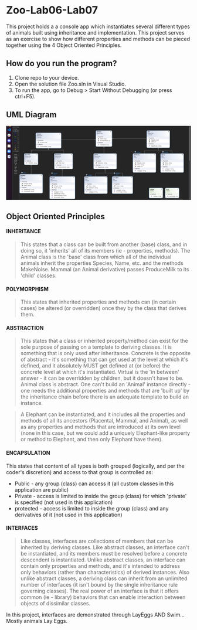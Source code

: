 # Zoo-Lab06-Lab07

This project holds a a console app which instantiates several different types of animals built using 
inheritance and implementation. This project serves as an exercise to show how different properties 
and methods can be pieced together using the 4 Object Oriented Principles.

## How do you run the program?
1. Clone repo to your device.
2. Open the solution file Zoo.sln in Visual Studio.
3. To run the app, go to Debug > Start Without Debugging (or press ctrl+F5).

## UML Diagram
![Zoo Diagram](Assest/ZooDiagram2.png)

## Object Oriented Principles

#### INHERITANCE 
> This states that a class can be built from another (base) class, and in doing so, 
> it 'inherits' all of its members (ie - properties, methods). The Animal class is the 'base' class 
> from which all of the individual animals inherit the properties Species, Name, etc. and the methods 
> MakeNoise. Mammal (an Animal derivative) passes ProduceMilk to its 'child' classes.

#### POLYMORPHISM  
> This states that inherited properties and methods can (in certain cases) be altered 
> (or overridden) once they by the class that derives them.

#### ABSTRACTION 
> This states that a class or inherited property/method can exist for the sole purpose of passing on a template 
to deriving classes. It is something that is only used after inheritance. 
Concrete is the opposite of abstract - it's something that can get used at the level at which it's defined, 
and it absolutely MUST get defined at (or before) the concrete level at which it's instantiated. 
Virtual is the 'in between' answer - it can be overridden by children, but it doesn't have to be. 
Animal class is abstract. One can't build an 'Animal' instance directly - one needs the additional 
properties and methods that are 'built up' by the inheritance chain before there is an adequate template to 
build an instance. 

> A Elephant can be instantiated, and it includes all the properties and methods of all its ancestors 
(Placental, Mammal, and Animal), as well as any properties and methods that are introduced at its own level 
(none in this case, but we could add a uniquely Elephant-like property or method to Elephant, 
and then only Elephant have them). 

#### ENCAPSULATION 
This states that content of all types is both grouped (logically, and per the coder's discretion) and access to that group is controlled as:

- Public - any group (class) can access it (all custom classes in this application are public)
- Private - access is limited to inside the group (class) for which 'private' is specified (not used in this application)
- protected - access is limited to inside the group (class) and any derivatives of it (not used in this application)

#### INTERFACES
>Like classes, interfaces are collections of members that can be inherited by deriving classes. 
Like abstract classes, an interface can't be instantiated, and its members must be resolved before a 
concrete descendent is instantiated. Unlike abstract classes, an interface can contain only properties and 
methods, and it's intended to address only behaviors (rather than characteristics) of derived instances. 
Also unlike abstract classes, a deriving class can inherit from an unlimited number of interfaces 
(it isn't bound by the single inheritance rule governing classes). The real power of an interface is 
that it offers common (ie - library) behaviors that can enable interaction between objects of dissimilar 
classes.

In this project, interfaces are demonstrated through LayEggs AND Swim... Mostly animals Lay Eggs.